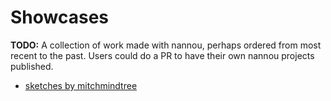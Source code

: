 # Showcases

**TODO:** A collection of work made with nannou, perhaps ordered from most
recent to the past. Users could do a PR to have their own nannou projects
published.

* [sketches by mitchmindtree](https://github.com/mitchmindtree/nannou-sketches)

